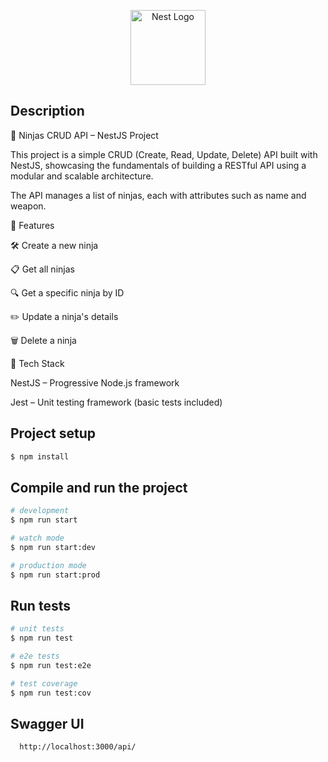 <p align="center">
  <a href="http://nestjs.com/" target="blank"><img src="https://nestjs.com/img/logo-small.svg" width="120" alt="Nest Logo" /></a>
</p>

[circleci-image]: https://img.shields.io/circleci/build/github/nestjs/nest/master?token=abc123def456
[circleci-url]: https://circleci.com/gh/nestjs/nest

## Description

  🥷 Ninjas CRUD API – NestJS Project

This project is a simple CRUD (Create, Read, Update, Delete) API built with NestJS, showcasing the fundamentals of building a RESTful API using a modular and scalable architecture.

The API manages a list of ninjas, each with attributes such as name and weapon.

🚀 Features

🛠️ Create a new ninja

📋 Get all ninjas

🔍 Get a specific ninja by ID

✏️ Update a ninja's details

🗑️ Delete a ninja

🧰 Tech Stack 

NestJS – Progressive Node.js framework

Jest – Unit testing framework (basic tests included)


## Project setup

```bash
$ npm install
```

## Compile and run the project

```bash
# development
$ npm run start

# watch mode
$ npm run start:dev

# production mode
$ npm run start:prod
```

## Run tests

```bash
# unit tests
$ npm run test

# e2e tests
$ npm run test:e2e

# test coverage
$ npm run test:cov
```


## Swagger UI

```bash
  http://localhost:3000/api/
```

